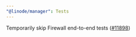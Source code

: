 ```yaml
---
"@linode/manager": Tests
---
```


Temporarily skip Firewall end-to-end tests ([#11898](https://github.com/linode/manager/pull/11898))
